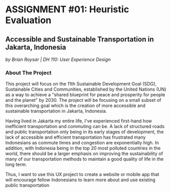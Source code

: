 # ASSIGNMENT #01: Heuristic Evaluation

## Accessible and Sustainable Transportation in Jakarta, Indonesia

*by Brian Roysar | DH 110: User Experience Design*

### About The Project

This project will focus on the 11th Sustainable Development Goal (SDG), Sustainable Cities and Communities, established by the United Nations (UN) as a way to achieve a "shared blueprint for peace and prosperity for people and the planet" by 2030. The project will be focusing on a small subset of this overarching goal which is the creation of more accessible and sustainable transportation in Jakarta, Indonesia.

Having lived in Jakarta my entire life, I've experienced first-hand how inefficient transportation and commuting can be. A lack of structured roads and public transportation only being in its early stages of development, the lack of accessible and efficient transportation has frustrated many Indonesians as commute times and congestion are exponentially high. In addition, with Indonesia being in the top 20 most polluted countries in the world, there should be a larger emphasis on improving the sustainability of many of our transportation methods to maintain a good quality of life in the long term.  

Thus, I want to use this UX project to create a website or mobile app that will encourage fellow Indonesians to learn more about and use existing public transportation
